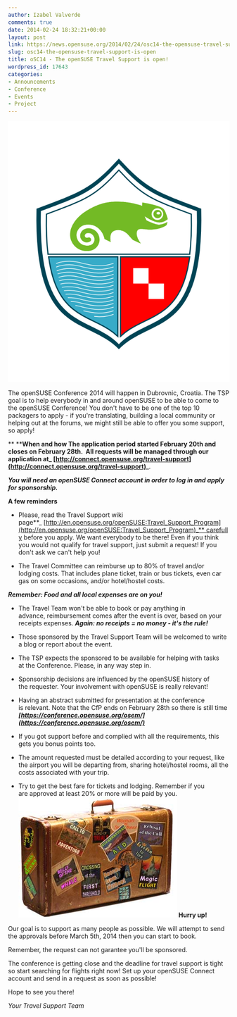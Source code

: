 ```yaml
---
author: Izabel Valverde
comments: true
date: 2014-02-24 18:32:21+00:00
layout: post
link: https://news.opensuse.org/2014/02/24/osc14-the-opensuse-travel-support-is-open/
slug: osc14-the-opensuse-travel-support-is-open
title: oSC14 - The openSUSE Travel Support is open!
wordpress_id: 17643
categories:
- Announcements
- Conference
- Events
- Project
---
```


[![oSC14 Logo_Final](/wp-content/uploads/2014/01/Logo_Final.png)](/wp-content/uploads/2014/01/Logo_Final.png)

The openSUSE Conference 2014 will happen in Dubrovnic, Croatia. The TSP goal is to help everybody in and around openSUSE to be able to come to the openSUSE Conference! You don't have to be one of the top 10 packagers to apply - if you're translating, building a local community or helping out at the forums, we might still be able to offer you some support, so apply!

**
********When and how**
The application period started February 20th and closes on February 28th.  All requests will be managed through our application at_** [http://connect.opensuse.org/travel-support](http://connect.opensuse.org/travel-support)**_.

_**You will need an openSUSE Connect account in order to log in and apply for sponsorship.**_

**A few reminders**

- Please, read the Travel Support wiki page**_ [http://en.opensuse.org/openSUSE:Travel_Support_Program](http://en.opensuse.org/openSUSE:Travel_Support_Program)_** carefully
before you apply. We want everybody to be there! Even if you think you would not qualify for travel support, just submit a request! If you don't ask we can't help you!

- The Travel Committee can reimburse up to 80% of travel and/or lodging costs. That includes plane ticket, train or bus tickets, even car gas on some occasions, and/or hotel/hostel costs.

_**Remember: Food and all local expenses are on you!**_

- The Travel Team won't be able to book or pay anything in advance, reimbursement comes after the event is over, based on your receipts expenses. _**Again: no receipts = no money - it's the rule!**_

- Those sponsored by the Travel Support Team will be welcomed to write a blog or report about the event.

- The TSP expects the sponsored to be available for helping with tasks at the Conference. Please, in any way step in.

- Sponsorship decisions are influenced by the openSUSE history of the requester. Your involvement with openSUSE is really relevant!

- Having an abstract submitted for presentation at the conference is relevant. Note that the CfP ends on February 28th so there is
still time **_[https://conference.opensuse.org/osem/](https://conference.opensuse.org/osem/)_**

- If you got support before and complied with all the requirements, this gets you bonus points too.

- The amount requested must be detailed according to your request, like the airport you will be departing from, sharing hotel/hostel rooms, all the costs associated with your trip.

- Try to get the best fare for tickets and lodging. Remember if you are approved at least 20% or more will be paid by you.
[![Suitcase](/wp-content/uploads/2013/09/suitcase.jpg)](/wp-content/uploads/2013/09/suitcase.jpg)
**Hurry up!**

Our goal is to support as many people as possible. We will attempt to send the approvals before March 5th, 2014 then you can start to book.

Remember, the request can not garantee you'll be sponsored.

The conference is getting close and the deadline for travel support is tight so start searching for flights right now! Set up your openSUSE Connect account and send in a request as soon as possible!

Hope to see you there!

_Your Travel Support Team_
